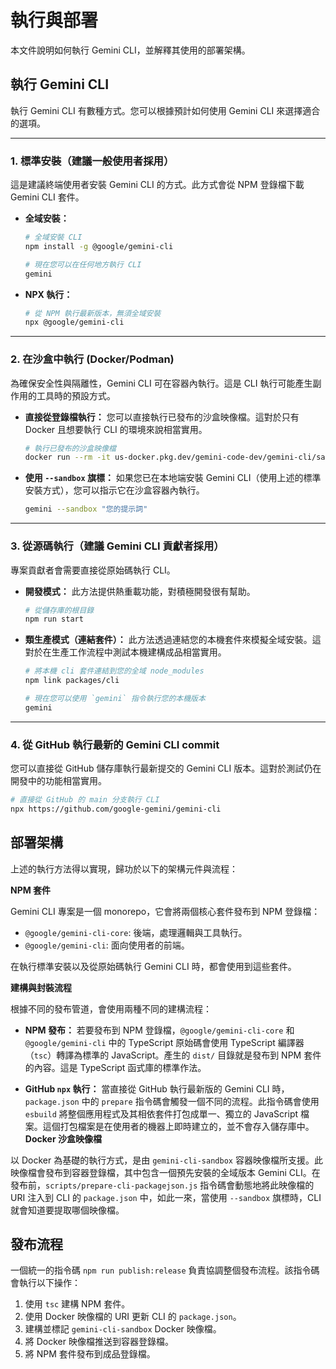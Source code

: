 # 執行與部署

本文件說明如何執行 Gemini CLI，並解釋其使用的部署架構。

## 執行 Gemini CLI

執行 Gemini CLI 有數種方式。您可以根據預計如何使用 Gemini CLI 來選擇適合的選項。

---

### 1. 標準安裝（建議一般使用者採用）

這是建議終端使用者安裝 Gemini CLI 的方式。此方式會從 NPM 登錄檔下載 Gemini CLI 套件。

- **全域安裝：**

  ```bash
  # 全域安裝 CLI
  npm install -g @google/gemini-cli

  # 現在您可以在任何地方執行 CLI
  gemini
  ```

- **NPX 執行：**
  ```bash
  # 從 NPM 執行最新版本，無須全域安裝
  npx @google/gemini-cli
  ```

---

### 2. 在沙盒中執行 (Docker/Podman)

為確保安全性與隔離性，Gemini CLI 可在容器內執行。這是 CLI 執行可能產生副作用的工具時的預設方式。

- **直接從登錄檔執行：**
  您可以直接執行已發布的沙盒映像檔。這對於只有 Docker 且想要執行 CLI 的環境來說相當實用。
  ```bash
  # 執行已發布的沙盒映像檔
  docker run --rm -it us-docker.pkg.dev/gemini-code-dev/gemini-cli/sandbox:0.1.1
  ```
- **使用 `--sandbox` 旗標：**
  如果您已在本地端安裝 Gemini CLI（使用上述的標準安裝方式），您可以指示它在沙盒容器內執行。
  ```bash
  gemini --sandbox "您的提示詞"
  ```

---

### 3. 從源碼執行（建議 Gemini CLI 貢獻者採用）

專案貢獻者會需要直接從原始碼執行 CLI。

- **開發模式：**
  此方法提供熱重載功能，對積極開發很有幫助。
  ```bash
  # 從儲存庫的根目錄
  npm run start
  ```
- **類生產模式（連結套件）：**
  此方法透過連結您的本機套件來模擬全域安裝。這對於在生產工作流程中測試本機建構成品相當實用。

  ```bash
  # 將本機 cli 套件連結到您的全域 node_modules
  npm link packages/cli

  # 現在您可以使用 `gemini` 指令執行您的本機版本
  gemini
  ```

---

### 4. 從 GitHub 執行最新的 Gemini CLI commit

您可以直接從 GitHub 儲存庫執行最新提交的 Gemini CLI 版本。這對於測試仍在開發中的功能相當實用。

```bash
# 直接從 GitHub 的 main 分支執行 CLI
npx https://github.com/google-gemini/gemini-cli

```

## 部署架構

上述的執行方法得以實現，歸功於以下的架構元件與流程：

**NPM 套件**

Gemini CLI 專案是一個 monorepo，它會將兩個核心套件發布到 NPM 登錄檔：

- `@google/gemini-cli-core`: 後端，處理邏輯與工具執行。
- `@google/gemini-cli`: 面向使用者的前端。

在執行標準安裝以及從原始碼執行 Gemini CLI 時，都會使用到這些套件。


**建構與封裝流程**

根據不同的發布管道，會使用兩種不同的建構流程：

- **NPM 發布：** 若要發布到 NPM 登錄檔，`@google/gemini-cli-core` 和 `@google/gemini-cli` 中的 TypeScript 原始碼會使用 TypeScript 編譯器（`tsc`）轉譯為標準的 JavaScript。產生的 `dist/` 目錄就是發布到 NPM 套件的內容。這是 TypeScript 函式庫的標準作法。

- **GitHub `npx` 執行：** 當直接從 GitHub 執行最新版的 Gemini CLI 時，`package.json` 中的 `prepare` 指令碼會觸發一個不同的流程。此指令碼會使用 `esbuild` 將整個應用程式及其相依套件打包成單一、獨立的 JavaScript 檔案。這個打包檔案是在使用者的機器上即時建立的，並不會存入儲存庫中。
**Docker 沙盒映像檔**

以 Docker 為基礎的執行方式，是由 `gemini-cli-sandbox` 容器映像檔所支援。此映像檔會發布到容器登錄檔，其中包含一個預先安裝的全域版本 Gemini CLI。在發布前，`scripts/prepare-cli-packagejson.js` 指令碼會動態地將此映像檔的 URI 注入到 CLI 的 `package.json` 中，如此一來，當使用 `--sandbox` 旗標時，CLI 就會知道要提取哪個映像檔。

## 發布流程

一個統一的指令碼 `npm run publish:release` 負責協調整個發布流程。該指令碼會執行以下操作：

1.  使用 `tsc` 建構 NPM 套件。
2.  使用 Docker 映像檔的 URI 更新 CLI 的 `package.json`。
3.  建構並標記 `gemini-cli-sandbox` Docker 映像檔。
4.  將 Docker 映像檔推送到容器登錄檔。
5.  將 NPM 套件發布到成品登錄檔。
